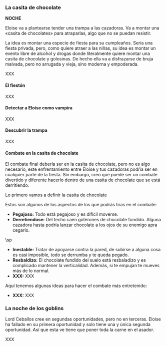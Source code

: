 ### La casita de chocolate

__NOCHE__

Eloise va a plantearse tender una trampa a las cazadoras. Va a montar una «casita de chocolates» para atraparlas, algo que no se puedan resistir.

La idea es montar una especie de fiesta para su cumpleaños. Sería una fiesta privada, pero, como quiere atraer a las niñas, su idea es montar un evento libre de alcohol y drogas donde literalmente quiere montar una casita de chocolate y golosinas. De hecho ella va a disfrazarse de bruja malvada, pero no arrugada y vieja, sino moderna y empoderada.

XXX

#### El fiestón

XXX

#### Detectar a Eloise como vampira

XXX

#### Descubrir la trampa

XXX

#### Combate en la casita de chocolate

El combate final debería ser en la casita de chocolate, pero no es algo necesario, este enfrentamiento entre Eloise y tus cazadoras podŕia ser en cualquier parte de la fiesta. Sin embargo, creo que puede ser un combate divertido y diferente hacerlo dentro de una casita de chocolate que se está derritiendo.  

Lo primero vamos a definir la casita de chocolate

Estos son algunos de los aspectos de los que podrás tiras en el combate:

* **Pegajoso:** Todo está pegajoso y es dificil moverse.
* **Derretiendose:** Del techo caen goterones de chocolate fundido. Alguna cazadora hasta podría lanzar chocolate a los ojos de su enemigo apra cegarlo.

\sp

* **Inestable:** Tratar de apoyarse contra la pared, de subirse a alguna cosa es casi imposible, todo se derrumba y te queda pegado.
* **Resbaldizo:** El chocolate fundido del suelo está resbaladizo y es complicado mantener la verticalidad. Además, si te empujan te mueves más de lo normal.
* **XXX:** XXX

Aquí tenemos algunas ideas para hacer el combate más entretenido:

* **XXX:** XXX

### La noche de los goblins

Lord Ceballos cree en segundas oportunidades, pero no en terceras. Eloise ha fallado en su primera oportunidad y solo tiene una y única segunda oportunidad. Así que esta ve tiene que poner toda la carne en el asador.

XXX